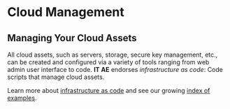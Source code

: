 # Cloud Management

## Managing Your Cloud Assets

All cloud assets, such as servers, storage, secure key management, etc., can be created and configured via a variety of tools ranging from web admin user interface to code. **IT AE** endorses _infrastructure as code_: Code scripts that manage cloud assets.

Learn more about [infrastructure as code](./code_infrastructure/) and see our growing [index of examples](code_infrastructure/code_infrastructure_examples).
